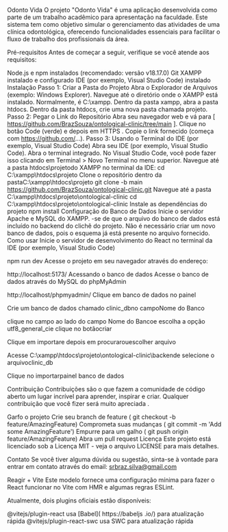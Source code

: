 Odonto Vida
O projeto "Odonto Vida" é uma aplicação desenvolvida como parte de um trabalho acadêmico para apresentação na faculdade. Este sistema tem como objetivo simular o gerenciamento das atividades de uma clínica odontológica, oferecendo funcionalidades essenciais para facilitar o fluxo de trabalho dos profissionais da área.

Pré-requisitos
Antes de começar a seguir, verifique se você atende aos requisitos:

Node.js e npm instalados (recomendado: versão v18.17.0)
Git
XAMPP instalado e configurado
IDE (por exemplo, Visual Studio Code) instalado
Instalação
Passo 1: Criar a Pasta do Projeto
Abra o Explorador de Arquivos (exemplo: Windows Explorer).
Navegue até o diretório onde o XAMPP está instalado. Normalmente, é C:\xampp.
Dentro da pasta xampp, abra a pasta htdocs.
Dentro da pasta htdocs, crie uma nova pasta chamada projeto.
Passo 2: Pegar o Link do Repositório
Abra seu navegador web e vá para [ https://github.com/BrazSouza/ontological-clinic/tree/main ].
Clique no botão Code (verde) e depois em HTTPS .
Copie o link fornecido (começa com https://github.com/...).
Passo 3: Usando o Terminal do IDE (por exemplo, Visual Studio Code)
Abra seu IDE (por exemplo, Visual Studio Code).
Abra o terminal integrado. No Visual Studio Code, você pode fazer isso clicando em Terminal > Novo Terminal no menu superior.
Navegue até a pasta htdocs\projetodo XAMPP no terminal da IDE:
cd C:\xampp\htdocs\projeto
Clone o repositório dentro da pastaC:\xampp\htdocs\projeto
git clone -b main https://github.com/BrazSouza/ontological-clinic.git
Navegue até a pasta C:\xampp\htdocs\projeto\ontological-clinic
cd C:\xampp\htdocs\projeto\ontological-clinic
Instale as dependências do projeto
npm install
Configuração do Banco de Dados
Inicie o servidor Apache e MySQL do XAMPP.
-se de que o arquivo do banco de dados está incluído no backend do clichê do projeto.
Não é necessário criar um novo banco de dados, pois o esquema já está presente no arquivo fornecido.
Como usar
Inicie o servidor de desenvolvimento do React no terminal da IDE (por exemplo, Visual Studio Code)

npm run dev
Acesse o projeto em seu navegador através do endereço:

http://localhost:5173/
Acessando o banco de dados
Acesse o banco de dados através do MySQL do phpMyAdmin

http://localhost/phpmyadmin/
Clique em banco de dados no painel

Crie um banco de dados chamado clinic_dbno campoNome do Banco

clique no campo ao lado do campo Nome do Bancoe escolha a opção utf8_general_cie clique no botãocriar

Clique em importare depois em procurarouescolher arquivo

Acesse C:\xampp\htdocs\projeto\ontological-clinic\backende selecione o arquivoclinic_db

Clique no importarpainel banco de dados

Contribuição
Contribuições são o que fazem a comunidade de código aberto um lugar incrível para aprender, inspirar e criar. Qualquer contribuição que você fizer será muito apreciada .

Garfo o projeto
Crie seu branch de feature ( git checkout -b feature/AmazingFeature)
Comprometa suas mudanças ( git commit -m 'Add some AmazingFeature')
Empurre para um galho ( git push origin feature/AmazingFeature)
Abra um pull request
Licença
Este projeto está licenciado sob a Licença MIT - veja o arquivo LICENSE para mais detalhes.

Contato
Se você tiver alguma dúvida ou sugestão, sinta-se à vontade para entrar em contato através do email: srbraz.silva@gmail.com

Reagir + Vite
Este modelo fornece uma configuração mínima para fazer o React funcionar no Vite com HMR e algumas regras ESLint.

Atualmente, dois plugins oficiais estão disponíveis:

@vitejs/plugin-react usa [Babel]( https://babeljs .io/) para atualização rápida
@vitejs/plugin-react-swc usa SWC para atualização rápida
